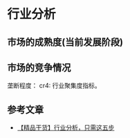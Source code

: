 # 行业分析
## 市场的成熟度(当前发展阶段)

## 市场的竞争情况
垄断程度： cr4: 行业聚集度指标。

## 参考文章
* [【精品干货】行业分析，只需这五步](https://mp.weixin.qq.com/s/Qz8dcTK1A0iAUVCTHTUjaQ)